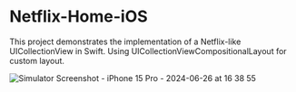 # Netflix-Home-iOS
This project demonstrates the implementation of a Netflix-like UICollectionView in Swift.
Using UICollectionViewCompositionalLayout for custom layout.

![Simulator Screenshot - iPhone 15 Pro - 2024-06-26 at 16 38 55](https://github.com/beamtan/Netflix-Home-iOS/assets/94420976/072de263-288a-4290-b890-8b8dc52ef753)

